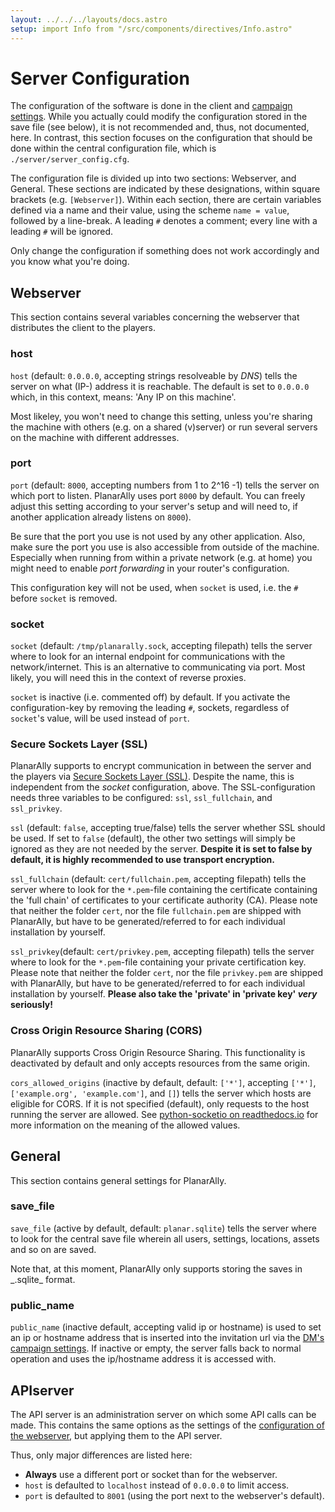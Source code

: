 ```yaml
---
layout: ../../../layouts/docs.astro
setup: import Info from "/src/components/directives/Info.astro"
---
```


# Server Configuration

The configuration of the software is done in the client and [campaign settings](/docs/dm/settings/).
While you actually could modify the configuration stored in the save file (see below), it is not recommended and, thus, not documented, here.
In contrast, this section focuses on the configuration that should be done within the central configuration file, which is `./server/server_config.cfg`.

The configuration file is divided up into two sections: Webserver, and General.
These sections are indicated by these designations, within square brackets (e.g. `[Webserver]`).
Within each section, there are certain variables defined via a name and their value, using the scheme `name = value`, followed by a line-break.
A leading `#` denotes a comment; every line with a leading `#` will be ignored.

Only change the configuration if something does not work accordingly and you know what you're doing.

## Webserver

This section contains several variables concerning the webserver that distributes the client to the players.

### host

`host` (default: `0.0.0.0`, accepting strings resolveable by _DNS_) tells the server on what (IP-) address it is reachable.
The default is set to `0.0.0.0` which, in this context, means: 'Any IP on this machine'.

Most likeley, you won't need to change this setting, unless you're sharing the machine with others (e.g. on a shared (v)server) or run several servers on the machine with different addresses.

### port

`port` (default: `8000`, accepting numbers from 1 to 2^16 -1) tells the server on which port to listen.
PlanarAlly uses port `8000` by default.
You can freely adjust this setting according to your server's setup and will need to, if another application already listens on `8000`).

Be sure that the port you use is not used by any other application.
Also, make sure the port you use is also accessible from outside of the machine.
Especially when running from within a private network (e.g. at home) you might need to enable _port forwarding_ in your router's configuration.

This configuration key will not be used, when `socket` is used, i.e. the `#` before `socket` is removed.

### socket

`socket` (default: `/tmp/planarally.sock`, accepting filepath) tells the server where to look for an internal endpoint for communications with the network/internet.
This is an alternative to communicating via port.
Most likely, you will need this in the context of reverse proxies.

`socket` is inactive (i.e. commented off) by default.
If you activate the configuration-key by removing the leading `#`, sockets, regardless of `socket`'s value, will be used instead of `port`.

### Secure Sockets Layer (SSL)

PlanarAlly supports to encrypt communication in between the server and the players via [Secure Sockets Layer (SSL)](https://en.wikipedia.org/wiki/Transport_Layer_Security).
Despite the name, this is independent from the _socket_ configuration, above.
The SSL-configuration needs three variables to be configured: `ssl`, `ssl_fullchain`, and `ssl_privkey`.

`ssl` (default: `false`, accepting true/false) tells the server whether SSL should be used.
If set to `false` (default), the other two settings will simply be ignored as they are not needed by the server.
**Despite it is set to false by default, it is highly recommended to use transport encryption.**

`ssl_fullchain` (default: `cert/fullchain.pem`, accepting filepath) tells the server where to look for the `*.pem`-file containing the certificate containing the 'full chain' of certificates to your certificate authority (CA).
Please note that neither the folder `cert`, nor the file `fullchain.pem` are shipped with PlanarAlly, but have to be generated/referred to for each individual installation by yourself.

`ssl_privkey`(default: `cert/privkey.pem`, accepting filepath) tells the server where to look for the `*.pem`-file containing your private certification key.
Please note that neither the folder `cert`, nor the file `privkey.pem` are shipped with PlanarAlly, but have to be generated/referred to for each individual installation by yourself.
**Please also take the 'private' in 'private key' _very_ seriously!**

### Cross Origin Resource Sharing (CORS)

PlanarAlly supports Cross Origin Resource Sharing.
This functionality is deactivated by default and only accepts resources from the same origin.

`cors_allowed_origins` (inactive by default, default: `['*']`, accepting `['*']`, `['example.org', 'example.com']`, and `[]`) tells the server which hosts are eligible for CORS.
If it is not specified (default), only requests to the host running the server are allowed.
See [python-socketio on readthedocs.io](https://python-socketio.readthedocs.io/en/latest/api.html#asyncserver-class) for more information on the meaning of the allowed values.

## General

This section contains general settings for PlanarAlly.

### save_file

`save_file` (active by default, default: `planar.sqlite`) tells the server where to look for the central save file wherein all users, settings, locations, assets and so on are saved.

<Info title="Savefile format">
Note that, at this moment, PlanarAlly only supports storing the saves in _.sqlite_ format.
</Info>

### public_name

`public_name` (inactive default, accepting valid ip or hostname) is used to set an ip or hostname address that is inserted into the invitation url via the [DM's campaign settings](/docs/dm/settings/#invitation-url).
If inactive or empty, the server falls back to normal operation and uses the ip/hostname address it is accessed with.

## APIserver

The API server is an administration server on which some API calls can be made.
This contains the same options as the settings of the [configuration of the webserver](#Webserver), but applying them to the API server.

Thus, only major differences are listed here:

-   **Always** use a different port or socket than for the webserver.
-   `host` is defaulted to `localhost` instead of `0.0.0.0` to limit access.
-   `port` is defaulted to `8001` (using the port next to the webserver's default).
